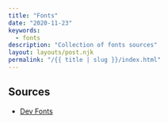 ```yaml
---
title: "Fonts"
date: "2020-11-23"
keywords:
  - fonts
description: "Collection of fonts sources"
layout: layouts/post.njk
permalink: "/{{ title | slug }}/index.html"
---
```


## Sources

* [Dev Fonts](https://devfonts.gafi.dev/)
